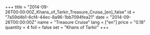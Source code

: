 +++
title = "2014-09-26T00:00:00Z_Khans_of_Tarkir_Treasure_Cruise_[en]_false"
id = "7a59d4b1-6cf4-44ec-8a96-1bb7094fea21"
date = "2014-09-26T00:00:00Z"
name = "Treasure Cruise"
lang = ["en"]
price = "0.18"
quantity = 4
foil = false
set = "Khans of Tarkir"
+++
